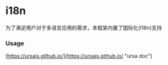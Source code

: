 # i18n

为了满足用户对于多语言应用的需求，本框架内置了国际化(I18n)支持

### Usage

[https://ursajs.github.io/](https://ursajs.github.io/ "ursa doc")
